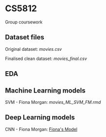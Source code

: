 # CS5812
Group coursework

## Dataset files
Original dataset: *movies.csv*

Finalised clean dataset: *movies_final.csv*

## EDA


## Machine Learning models
SVM - Fiona Morgan: *movies_ML_SVM_FM.rmd*

## Deep Learning models
CNN - Fiona Morgan: [Fiona's Model](https://colab.research.google.com/drive/1V8jYJak5RQwfx1mhDw-XclRwNj3Nj9zq?usp=sharing)
